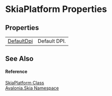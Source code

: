 # SkiaPlatform Properties




## Properties
<table>
<tr>
<td><a href="P_Avalonia_Skia_SkiaPlatform_DefaultDpi">DefaultDpi</a></td>
<td>Default DPI.</td>
</tr>
</table>

## See Also


#### Reference
<a href="T_Avalonia_Skia_SkiaPlatform">SkiaPlatform Class</a>  
<a href="N_Avalonia_Skia">Avalonia.Skia Namespace</a>  

